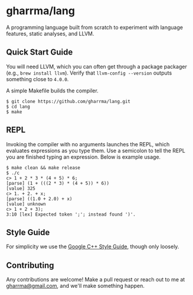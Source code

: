 gharrma/lang
============

A programming language built from scratch to experiment with language features,
static analyses, and LLVM.


Quick Start Guide
-----------------

You will need LLVM, which you can often get through a package
packager (e.g., `brew install llvm`). Verify that `llvm-config --version`
outputs something close to `4.0.0`.

A simple Makefile builds the compiler.

```
$ git clone https://github.com/gharrma/lang.git
$ cd lang
$ make
```


REPL
----

Invoking the compiler with no arguments launches the REPL, which
evaluates expressions as you type them. Use a semicolon to tell the REPL
you are finished typing an expression. Below is example usage.

```
$ make clean && make release
$ ./c
c> 1 + 2 * 3 * (4 + 5) * 6;
[parse] (1 + (((2 * 3) * (4 + 5)) * 6))
[value] 325
c> 1. + 2. + x;
[parse] ((1.0 + 2.0) + x)
[value] unknown
c> 1 + 2 + 3);
3:10 [lex] Expected token ';'; instead found ')'.
```

Style Guide
-----------

For simplicity we use the
[Google C++ Style Guide](https://google.github.io/styleguide/cppguide.html),
though only loosely.


Contributing
------------

Any contributions are welcome! Make a pull request
or reach out to me at gharrma@gmail.com, and we'll make something happen.
